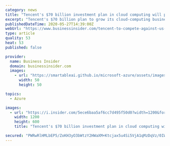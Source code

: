 ```yaml
---
category: news
title: "Tencent's $70 billion investment plan in cloud computing will pit it against US providers"
excerpt: "Tencent's $70 billion plan to grow its cloud-computing business pits it against US cloud providers in high-growth markets like India and Indonesia."
publishedDateTime: 2020-05-27T14:39:00Z
webUrl: "https://www.businessinsider.com/tencent-to-compete-against-us-big-cloud-with-investment-plan-2020-5"
type: article
quality: 53
heat: 53
published: false

provider:
  name: Business Insider
  domain: businessinsider.com
  images:
    - url: "https://smartableai.github.io/microsoft-azure/assets/images/organizations/businessinsider.com-50x50.jpg"
      width: 50
      height: 50

topics:
  - Azure

images:
  - url: "https://i.insider.com/5ece6baa5af6cc7d495f50d0?width=1200&format=jpeg"
    width: 1200
    height: 600
    title: "Tencent's $70 billion investment plan in cloud computing will pit it against US providers"

secured: "PWRwRlHMLbEP5/ZoKH3yO3bWtzY2HWaXM+Ktcjax5u4Si5VjA1qMzDqVz/0IWsLyLg2DP/X0Kv84nBuow48yqzTR+PmCVeXY24AFA3dIcEY0mG79QIiw0Zf2EFj9clwZUmuanabxbniCrU9m+mIoHaguhIvdWcO1mM/MN0tHw0tZFdHPRxFaQf7Vt6zF8qB+tJfHgAY2ooYUuQLCKlDf/Z2YgS0psYEkpQQ696S9DAFglosqixCN58FsCU2wEzDYQ6sHZ99XirQAAx7aTr8rCYk3OYfKmBdtgcOFj22bDYPddOwj++QQTriSgqj9jPQm;nV53r2QZjJAzE/4leNJ1qg=="
---
```


